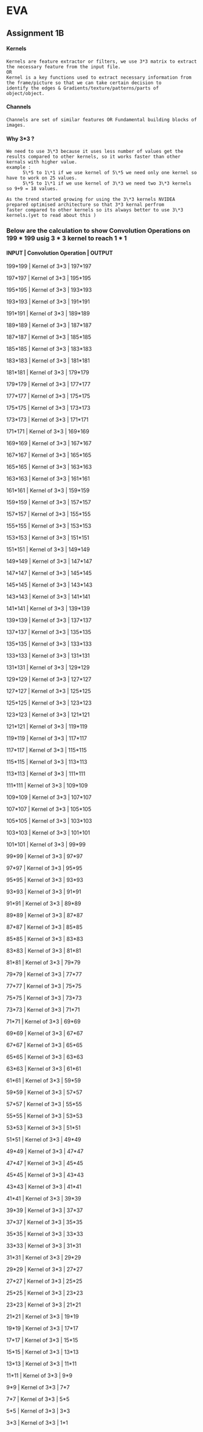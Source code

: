 # EVA

## Assignment 1B

#### Kernels 
    Kernels are feature extractor or filters, we use 3*3 matrix to extract the necessary feature from the input file.
    OR
    Kernel is a key functions used to extract necessary information from the frame/picture so that we can take certain decision to 
    identify the edges & Gradients/texture/patterns/parts of object/object.
    
#### Channels
    Channels are set of similar features OR Fundamental building blocks of images.
    
#### Why 3*3 ? 
    We need to use 3\*3 because it uses less number of values get the results compared to other kernels, so it works faster than other kernals with higher value. 
    example :   
          5\*5 to 1\*1 if we use kernel of 5\*5 we need only one kernel so have to work on 25 values.             
          5\*5 to 1\*1 if we use kernel of 3\*3 we need two 3\*3 kernels so 9+9 = 18 values.
          
    As the trend started growing for using the 3\*3 kernels NVIDEA prepared optimised architecture so that 3*3 kernal perfrom 
    faster compared to other kernels so its always better to use 3\*3 kernels.(yet to read about this )
    
### Below are the calculation to show Convolution Operations on 199 * 199 usig 3 * 3 kernel to reach 1 * 1 
#### INPUT  | Convolution Operation | OUTPUT

199\*199	|  Kernel of 3\*3 |	197\*197

197\*197	|  Kernel of 3\*3 |	195\*195

195\*195	|  Kernel of 3\*3 |	193\*193

193\*193	|  Kernel of 3\*3 |	191\*191

191\*191	|  Kernel of 3\*3 |	189\*189

189\*189	|  Kernel of 3\*3 |	187\*187

187\*187	|  Kernel of 3\*3 |	185\*185

185\*185	|  Kernel of 3\*3 |	183\*183

183\*183	|  Kernel of 3\*3 |	181\*181

181\*181	|  Kernel of 3\*3 |	179\*179

179\*179	|  Kernel of 3\*3 |	177\*177

177\*177	|  Kernel of 3\*3 |	175\*175

175\*175	|  Kernel of 3\*3 |	173\*173

173\*173	|  Kernel of 3\*3 |	171\*171

171\*171	|  Kernel of 3\*3 |	169\*169

169\*169	|  Kernel of 3\*3 |	167\*167

167\*167	|  Kernel of 3\*3 |	165\*165

165\*165	|  Kernel of 3\*3 |	163\*163

163\*163	|  Kernel of 3\*3 |	161\*161

161\*161	|  Kernel of 3\*3 |	159\*159

159\*159	|  Kernel of 3\*3 |	157\*157

157\*157	|  Kernel of 3\*3 |	155\*155

155\*155	|  Kernel of 3\*3 |	153\*153

153\*153	|  Kernel of 3\*3 |	151\*151

151\*151	|  Kernel of 3\*3 |	149\*149

149\*149	|  Kernel of 3\*3 |	147\*147

147\*147	|  Kernel of 3\*3 |	145\*145

145\*145	|  Kernel of 3\*3 |	143\*143

143\*143	|  Kernel of 3\*3 |	141\*141

141\*141	|  Kernel of 3\*3 |	139\*139

139\*139	|  Kernel of 3\*3 |	137\*137

137\*137	|  Kernel of 3\*3 |	135\*135

135\*135	|  Kernel of 3\*3 |	133\*133

133\*133	|  Kernel of 3\*3 |	131\*131

131\*131	|  Kernel of 3\*3 |	129\*129

129\*129	|  Kernel of 3\*3 |	127\*127

127\*127	|  Kernel of 3\*3 |	125\*125

125\*125	|  Kernel of 3\*3 |	123\*123

123\*123	|  Kernel of 3\*3 |	121\*121

121\*121	|  Kernel of 3\*3 |	119\*119

119\*119	|  Kernel of 3\*3 |	117\*117

117\*117	|  Kernel of 3\*3 |	115\*115

115\*115	|  Kernel of 3\*3 |	113\*113

113\*113	|  Kernel of 3\*3 |	111\*111

111\*111	|  Kernel of 3\*3 |	109\*109

109\*109	|  Kernel of 3\*3 |	107\*107

107\*107	|  Kernel of 3\*3 |	105\*105

105\*105	|  Kernel of 3\*3 |	103\*103

103\*103	|  Kernel of 3\*3 |	101\*101

101\*101	|  Kernel of 3\*3 |	99\*99

99\*99	|  Kernel of 3\*3 |	97\*97

97\*97	|  Kernel of 3\*3 |	95\*95

95\*95	|  Kernel of 3\*3 |	93\*93

93\*93	|  Kernel of 3\*3 |	91\*91

91\*91	|  Kernel of 3\*3 |	89\*89

89\*89	|  Kernel of 3\*3 |	87\*87

87\*87	|  Kernel of 3\*3 |	85\*85

85\*85	|  Kernel of 3\*3 |	83\*83

83\*83	|  Kernel of 3\*3 |	81\*81

81\*81	|  Kernel of 3\*3 |	79\*79

79\*79	|  Kernel of 3\*3 |	77\*77

77\*77	|  Kernel of 3\*3 |	75\*75

75\*75	|  Kernel of 3\*3 |	73\*73

73\*73	|  Kernel of 3\*3 |	71\*71

71\*71	|  Kernel of 3\*3 |	69\*69

69\*69	|  Kernel of 3\*3 |	67\*67

67\*67	|  Kernel of 3\*3 |	65\*65

65\*65	|  Kernel of 3\*3 |	63\*63

63\*63	|  Kernel of 3\*3 |	61\*61

61\*61	|  Kernel of 3\*3 |	59\*59

59\*59	|  Kernel of 3\*3 |	57\*57

57\*57	|  Kernel of 3\*3 |	55\*55

55\*55	|  Kernel of 3\*3 |	53\*53

53\*53	|  Kernel of 3\*3 |	51\*51

51\*51	|  Kernel of 3\*3 |	49\*49

49\*49	|  Kernel of 3\*3 |	47\*47

47\*47	|  Kernel of 3\*3 |	45\*45

45\*45	|  Kernel of 3\*3 |	43\*43

43\*43	|  Kernel of 3\*3 |	41\*41

41\*41	|  Kernel of 3\*3 |	39\*39

39\*39	|  Kernel of 3\*3 |	37\*37

37\*37	|  Kernel of 3\*3 |	35\*35

35\*35	|  Kernel of 3\*3 |	33\*33

33\*33	|  Kernel of 3\*3 |	31\*31

31\*31	|  Kernel of 3\*3 |	29\*29

29\*29	|  Kernel of 3\*3 |	27\*27

27\*27	|  Kernel of 3\*3 |	25\*25

25\*25	|  Kernel of 3\*3 |	23\*23

23\*23	|  Kernel of 3\*3 |	21\*21

21\*21	|  Kernel of 3\*3 |	19\*19

19\*19	|  Kernel of 3\*3 |	17\*17

17\*17	|  Kernel of 3\*3 |	15\*15

15\*15	|  Kernel of 3\*3 |	13\*13

13\*13	|  Kernel of 3\*3 |	11\*11

11\*11	|  Kernel of 3\*3 |	9\*9

9\*9	|  Kernel of 3\*3 |	7\*7

7\*7	|  Kernel of 3\*3 |	5\*5

5\*5	|  Kernel of 3\*3 |	3\*3

3\*3	|  Kernel of 3\*3 |	1\*1
